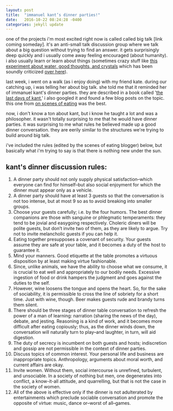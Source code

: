 ```yaml
---
layout: post
title:  "immanuel kant’s dinner parties!"
date:   2016-10-22 08:24:28 -0400
categories: jekyll update
---
```

one of the projects i'm most excited right now is called called big talk [link coming someday]. it's an anti-small talk discussion group where we talk about a big question without trying to find an answer. it gets surprisingly deep quickly and i usually come away feeling encouraged (about humanity). i also usually learn or learn about things (sometimes crazy stuff like [this experiment about water, good thoughts, and crystals](http://www.masaru-emoto.net/english/water-crystal.html) which has been soundly criticized [over here](https://en.wikipedia.org/wiki/Masaru_Emoto#Scientific_criticism)).

last week, i went on a walk (as i enjoy doing) with my friend kate. during our catching up, i was telling her about big talk. she told me that it reminded her of immanuel kant's dinner parties. they are described in a book called '[the last days of kant.](https://ebooks.adelaide.edu.au/d/de_quincey/thomas/last-days-of-immanuel-kant/)' i also googled it and found a few blog posts on the topic. this one from [on scenes of eating](https://scenesofeating.com/2015/11/12/kants-dinner-party/) was the best.

now, i don't know a ton about kant, but i know he taught a lot and was a philosopher. it wasn't totally surprising to me that he would have dinner parties. it was surprising to me what rules he believed made up a good dinner conversation. they are eerily similar to the structures we're trying to build around big talk. 

i've included the rules (edited by the scenes of eating blogger) below, but basically what i'm trying to say is that there is nothing new under the sun. 

## kant's dinner discussion rules:

1. A dinner party should not only supply physical satisfaction–which everyone can find for himself–but also social enjoyment for which the dinner must appear only as a vehicle.
1. A dinner party should have at least 3 guests so that the conversation is not too intense, but at most 9 so as to avoid breaking into smaller groups.
1. Choose your guests carefully; i.e. by the four humors. The best dinner companions are those with sanguine or phlegmatic temperaments: they tend to be jovial and easygoing respectively. Choleric diners will be polite guests, but don’t invite two of them, as they are likely to argue. Try not to invite melancholic guests if you can help it.
1. Eating together presupposes a covenant of security. Your guests assume they are safe at your table, and it becomes a duty of the host to guarantee it.
1. Mind your manners. Good etiquette at the table promotes a virtuous disposition by at least making virtue fashionable.
1. Since, unlike animals, we have the ability to choose what we consume, it is crucial to eat well and appropriately to our bodily needs. Excessive ingestion of food or drink hampers the judgment and goes against the duties to the self.
1. However, wine loosens the tongue and opens the heart. So, for the sake of sociability, it is permissible to cross the line of sobriety for a short time. Just with wine, though. Beer makes guests rude and brandy turns them silent.
1. There should be three stages of dinner table conversation to refresh the power of a man of learning: narration (sharing the news of the day), debate, and jesting. Reasoning is a kind of work, and it becomes more difficult after eating copiously; thus, as the dinner winds down, the conversation will naturally turn to play–and laughter, in turn, will aid digestion.
1. The duty of secrecy is incumbent on both guests and hosts; indiscretion and gossip are not permissible in the context of dinner parties.
1. Discuss topics of common interest. Your personal life and business are inappropriate topics. Anthropology, arguments about moral worth, and current affairs are okay.
1. Invite women. Without them, social intercourse is unrefined, turbulent, and unsociable. In a society of nothing but men, one degenerates into conflict, a know-it-all attitude, and quarrelling, but that is not the case in the society of women.
1. All of the above is effective only if the dinner is not adulterated by entertainments which preclude sociable conversation and promote the opposite of virtue: music, dance or–worst of all–games.